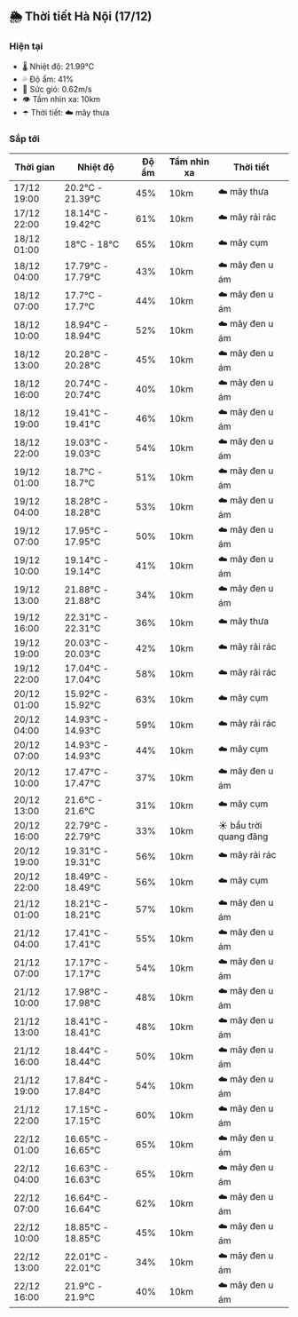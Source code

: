 ## 🌦️ Thời tiết Hà Nội (17/12)

### Hiện tại

- 🌡️ Nhiệt độ: 21.99℃
- 💦 Độ ẩm: 41%
- 💨 Sức gió: 0.62m/s
- 👁️ Tầm nhìn xa: 10km
- ☂️ Thời tiết: ☁️ mây thưa

### Sắp tới

| Thời gian | Nhiệt độ | Độ ẩm | Tầm nhìn xa | Thời tiết |
| --- | --- | --- | --- | --- |
| 17/12 19:00 | 20.2℃ - 21.39℃ | 45% | 10km | ☁️ mây thưa |
| 17/12 22:00 | 18.14℃ - 19.42℃ | 61% | 10km | ☁️ mây rải rác |
| 18/12 01:00 | 18℃ - 18℃ | 65% | 10km | ☁️ mây cụm |
| 18/12 04:00 | 17.79℃ - 17.79℃ | 43% | 10km | ☁️ mây đen u ám |
| 18/12 07:00 | 17.7℃ - 17.7℃ | 44% | 10km | ☁️ mây đen u ám |
| 18/12 10:00 | 18.94℃ - 18.94℃ | 52% | 10km | ☁️ mây đen u ám |
| 18/12 13:00 | 20.28℃ - 20.28℃ | 45% | 10km | ☁️ mây đen u ám |
| 18/12 16:00 | 20.74℃ - 20.74℃ | 40% | 10km | ☁️ mây đen u ám |
| 18/12 19:00 | 19.41℃ - 19.41℃ | 46% | 10km | ☁️ mây đen u ám |
| 18/12 22:00 | 19.03℃ - 19.03℃ | 54% | 10km | ☁️ mây đen u ám |
| 19/12 01:00 | 18.7℃ - 18.7℃ | 51% | 10km | ☁️ mây đen u ám |
| 19/12 04:00 | 18.28℃ - 18.28℃ | 53% | 10km | ☁️ mây đen u ám |
| 19/12 07:00 | 17.95℃ - 17.95℃ | 50% | 10km | ☁️ mây đen u ám |
| 19/12 10:00 | 19.14℃ - 19.14℃ | 41% | 10km | ☁️ mây đen u ám |
| 19/12 13:00 | 21.88℃ - 21.88℃ | 34% | 10km | ☁️ mây đen u ám |
| 19/12 16:00 | 22.31℃ - 22.31℃ | 36% | 10km | ☁️ mây thưa |
| 19/12 19:00 | 20.03℃ - 20.03℃ | 42% | 10km | ☁️ mây rải rác |
| 19/12 22:00 | 17.04℃ - 17.04℃ | 58% | 10km | ☁️ mây rải rác |
| 20/12 01:00 | 15.92℃ - 15.92℃ | 63% | 10km | ☁️ mây cụm |
| 20/12 04:00 | 14.93℃ - 14.93℃ | 59% | 10km | ☁️ mây rải rác |
| 20/12 07:00 | 14.93℃ - 14.93℃ | 44% | 10km | ☁️ mây cụm |
| 20/12 10:00 | 17.47℃ - 17.47℃ | 37% | 10km | ☁️ mây đen u ám |
| 20/12 13:00 | 21.6℃ - 21.6℃ | 31% | 10km | ☁️ mây cụm |
| 20/12 16:00 | 22.79℃ - 22.79℃ | 33% | 10km | ☀️ bầu trời quang đãng |
| 20/12 19:00 | 19.31℃ - 19.31℃ | 56% | 10km | ☁️ mây rải rác |
| 20/12 22:00 | 18.49℃ - 18.49℃ | 56% | 10km | ☁️ mây cụm |
| 21/12 01:00 | 18.21℃ - 18.21℃ | 57% | 10km | ☁️ mây đen u ám |
| 21/12 04:00 | 17.41℃ - 17.41℃ | 55% | 10km | ☁️ mây đen u ám |
| 21/12 07:00 | 17.17℃ - 17.17℃ | 54% | 10km | ☁️ mây đen u ám |
| 21/12 10:00 | 17.98℃ - 17.98℃ | 48% | 10km | ☁️ mây đen u ám |
| 21/12 13:00 | 18.41℃ - 18.41℃ | 48% | 10km | ☁️ mây đen u ám |
| 21/12 16:00 | 18.44℃ - 18.44℃ | 50% | 10km | ☁️ mây đen u ám |
| 21/12 19:00 | 17.84℃ - 17.84℃ | 54% | 10km | ☁️ mây đen u ám |
| 21/12 22:00 | 17.15℃ - 17.15℃ | 60% | 10km | ☁️ mây đen u ám |
| 22/12 01:00 | 16.65℃ - 16.65℃ | 65% | 10km | ☁️ mây đen u ám |
| 22/12 04:00 | 16.63℃ - 16.63℃ | 65% | 10km | ☁️ mây đen u ám |
| 22/12 07:00 | 16.64℃ - 16.64℃ | 62% | 10km | ☁️ mây đen u ám |
| 22/12 10:00 | 18.85℃ - 18.85℃ | 45% | 10km | ☁️ mây đen u ám |
| 22/12 13:00 | 22.01℃ - 22.01℃ | 34% | 10km | ☁️ mây đen u ám |
| 22/12 16:00 | 21.9℃ - 21.9℃ | 40% | 10km | ☁️ mây đen u ám |
